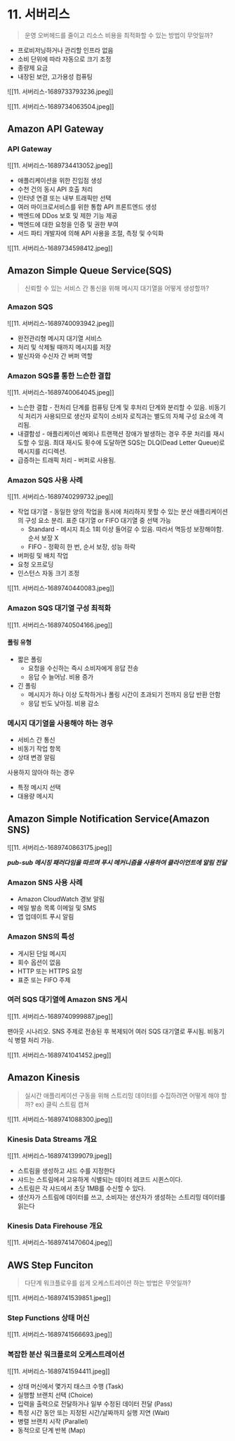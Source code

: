 # 11. 서버리스

> 운영 오버헤드를 줄이고 리소스 비용을 최적화할 수 있는 방법이 무엇일까?

- 프로비저닝하거나 관리할 인프라 없음
- 소비 단위에 따라 자동으로 크기 조정
- 종량제 요금
- 내장된 보안, 고가용성 컴퓨팅

![[11. 서버리스-1689733793236.jpeg]]

![[11. 서버리스-1689734063504.jpeg]]

## Amazon API Gateway

### API Gateway

![[11. 서버리스-1689734413052.jpeg]]

- 애플리케이션을 위한 진입점 생성
- 수천 건의 동시 API 호출 처리
- 인터넷 연결 또는 내부 트래픽만 선택
- 여러 마이크로서비스를 위한 통합 API 프론트엔드 생성
- 백엔드에 DDos 보호 및 제한 기능 제공
- 백엔드에 대한 요청을 인증 및 권한 부여
- 서드 파티 개발자에 의해 API 사용을 조절, 측정 및 수익화

![[11. 서버리스-1689734598412.jpeg]]

## Amazon Simple Queue Service(SQS)

> 신뢰할 수 있는 서비스 간 통신을 위해 메시지 대기열을 어떻게 생성할까?

### Amazon SQS

![[11. 서버리스-1689740093942.jpeg]]

- 완전관리형 메시지 대기열 서비스
- 처리 및 삭제될 때까지 메시지를 저장
- 발신자와 수신자 간 버퍼 역할

### Amazon SQS를 통한 느슨한 결합

![[11. 서버리스-1689740064045.jpeg]]

- 느슨한 결합 - 전처리 단계를 컴퓨팅 단계 및 후처리 단계와 분리할 수 있음. 비동기식 처리가 사용되므로 생산자 로직이 소비자 로직과는 별도의 자체 구성 요소에 격리됨.
- 내결함성 - 애플리케이션 예외나 트랜잭션 장애가 발생하는 경우 주문 처리를 재시도할 수 있음. 최대 재시도 횟수에 도달하면 SQS는 DLQ(Dead Letter Queue)로 메시지를 리디렉션.
- 급증하는 트래픽 처리 - 버퍼로 사용됨.

### Amazon SQS 사용 사례

![[11. 서버리스-1689740299732.jpeg]]

- 작업 대기열 - 동일한 양의 작업을 동시에 처리하지 못할 수 있는 분산 애플리케이션의 구성 요소 분리. 표준 대기열 or FIFO 대기열 중 선택 가능
    - Standard - 메시지 최소 1회 이상 들어갈 수 있음. 따라서 멱등성 보장해야함. 순서 보장 X
    - FIFO - 정확히 한 번, 순서 보장, 성능 하락
- 버퍼링 및 배치 작업
- 요청 오프로딩
- 인스턴스 자동 크기 조정

![[11. 서버리스-1689740440083.jpeg]]

### Amazon SQS 대기열 구성 최적화

![[11. 서버리스-1689740504166.jpeg]]

#### 폴링 유형
- 짧은 폴링
    - 요청을 수신하는 즉시 소비자에게 응답 전송
    - 응답 수 늘어남. 비용 증가
- 긴 폴링
    - 메시지가 하나 이상 도착하거나 폴링 시간이 초과되기 전까지 응답 반환 안함
    - 응답 빈도 낮아짐. 비용 감소

### 메시지 대기열을 사용해야 하는 경우

- 서비스 간 통신
- 비동기 작업 항목
- 상태 변경 알림

사용하지 않아야  하는 경우

- 특정 메시지 선택
- 대용량 메시지

## Amazon Simple Notification Service(Amazon SNS)

![[11. 서버리스-1689740863175.jpeg]]

***pub-sub 메시징 패러다임을 따르며 푸시 메커니즘을 사용하여 클라이언트에 알림 전달***

### Amazon SNS 사용 사례

- Amazon CloudWatch 경보 알림
- 메일 발송 목록 이메일 및 SMS
- 앱 업데이트 푸시 알림

### Amazon SNS의 특성

- 게시된 단일 메시지
- 회수 옵션이 없음
- HTTP 또는 HTTPS 요청
- 표준 또는 FIFO 주제

### 여러 SQS 대기열에 Amazon SNS 게시

![[11. 서버리스-1689740999887.jpeg]]

팬아웃 시나리오. SNS 주제로 전송된 후 복제되어 여러 SQS 대기열로 푸시됨. 비동기식 병렬 처리 가능.

![[11. 서버리스-1689741041452.jpeg]]

## Amazon Kinesis

> 실시간 애플리케이션 구동을 위해 스트리밍 데이터를 수집하려면 어떻게 해야 할까?
> ex) 클릭 스트림 캡쳐

![[11. 서버리스-1689741088300.jpeg]]

### Kinesis Data Streams 개요

![[11. 서버리스-1689741399079.jpeg]]

- 스트림을 생성하고 샤드 수를 지정한다
- 샤드는 스트림에서 고유하게 식별되는 데이터 레코드 시퀸스이다.
- 스트림은 각 샤드에서 초당 1MB를 수신할 수 있다.
- 생산자가 스트림에 데이터를 쓰고, 소비자는 생산자가 생성하는 스트리밍 데이터를 읽는다

### Kinesis Data Firehouse 개요

![[11. 서버리스-1689741470604.jpeg]]

## AWS Step Funciton

> 다단계 워크플로우를 쉽게 오케스트레이션 하는 방법은 무엇일까?

![[11. 서버리스-1689741539851.jpeg]]

### Step Functions 상태 머신

![[11. 서버리스-1689741566693.jpeg]]

### 복잡한 분산 워크플로의 오케스트레이션

![[11. 서버리스-1689741594411.jpeg]]

- 상태 머신에서 몇가지 태스크 수행 (Task)
- 실행할 브랜치 선택 (Choice)
- 입력을 출력으로 전달하거나 일부 수정된 데이터 전달 (Pass)
- 특정 시간 동안 또는 지정된 시간/날짜까지 실행 지연 (Wait)
- 병렬 브랜치 시작 (Parallel)
- 동적으로 단계 반복 (Map)

